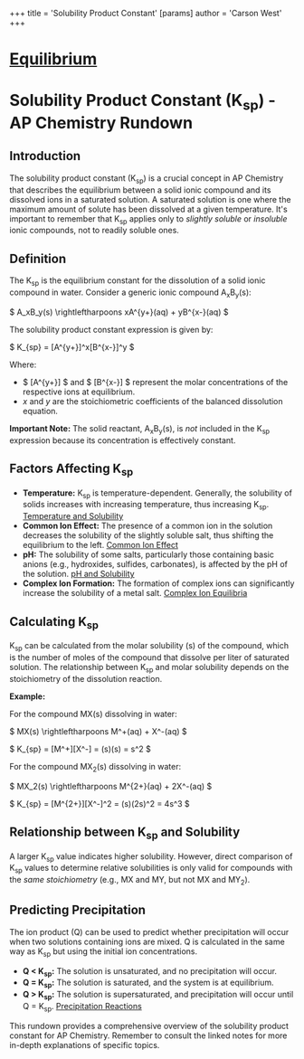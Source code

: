 +++
 title = 'Solubility Product Constant'
[params]
	author = 'Carson West'
+++
# [Equilibrium](./../equilibrium/)
# Solubility Product Constant (K<sub>sp</sub>) - AP Chemistry Rundown

## Introduction

The solubility product constant (K<sub>sp</sub>) is a crucial concept in AP Chemistry that describes the equilibrium between a solid ionic compound and its dissolved ions in a saturated solution.  A saturated solution is one where the maximum amount of solute has been dissolved at a given temperature.  It's important to remember that K<sub>sp</sub> applies only to *slightly soluble* or *insoluble* ionic compounds, not to readily soluble ones.

## Definition

The K<sub>sp</sub> is the equilibrium constant for the dissolution of a solid ionic compound in water. Consider a generic ionic compound A<sub>x</sub>B<sub>y</sub>(s):

 $ A_xB_y(s) \rightleftharpoons xA^{y+}(aq) + yB^{x-}(aq) $ 

The solubility product constant expression is given by:

 $ K_{sp} = [A^{y+}]^x[B^{x-}]^y $ 

Where:

*  $ [A^{y+}] $  and  $ [B^{x-}] $  represent the molar concentrations of the respective ions at equilibrium.
* *x* and *y* are the stoichiometric coefficients of the balanced dissolution equation.

**Important Note:** The solid reactant, A<sub>x</sub>B<sub>y</sub>(s), is *not* included in the K<sub>sp</sub> expression because its concentration is effectively constant.

## Factors Affecting K<sub>sp</sub>

* **Temperature:** K<sub>sp</sub> is temperature-dependent.  Generally, the solubility of solids increases with increasing temperature, thus increasing K<sub>sp</sub>. [Temperature and Solubility](./../temperature-and-solubility/)
* **Common Ion Effect:** The presence of a common ion in the solution decreases the solubility of the slightly soluble salt, thus shifting the equilibrium to the left. [Common Ion Effect](./../common-ion-effect/)
* **pH:** The solubility of some salts, particularly those containing basic anions (e.g., hydroxides, sulfides, carbonates), is affected by the pH of the solution. [pH and Solubility](./../ph-and-solubility/)
* **Complex Ion Formation:** The formation of complex ions can significantly increase the solubility of a metal salt. [Complex Ion Equilibria](./../complex-ion-equilibria/)

## Calculating K<sub>sp</sub>

K<sub>sp</sub> can be calculated from the molar solubility (s) of the compound, which is the number of moles of the compound that dissolve per liter of saturated solution.  The relationship between K<sub>sp</sub> and molar solubility depends on the stoichiometry of the dissolution reaction.

**Example:**

For the compound MX(s) dissolving in water:

 $ MX(s) \rightleftharpoons M^+(aq) + X^-(aq) $ 

 $ K_{sp} = [M^+][X^-] = (s)(s) = s^2 $ 

For the compound MX<sub>2</sub>(s) dissolving in water:

 $ MX_2(s) \rightleftharpoons M^{2+}(aq) + 2X^-(aq) $ 

 $ K_{sp} = [M^{2+}][X^-]^2 = (s)(2s)^2 = 4s^3 $ 

## Relationship between K<sub>sp</sub> and Solubility

A larger K<sub>sp</sub> value indicates higher solubility.  However, direct comparison of K<sub>sp</sub> values to determine relative solubilities is only valid for compounds with the *same stoichiometry* (e.g., MX and MY, but not MX and MY<sub>2</sub>).

## Predicting Precipitation

The ion product (Q) can be used to predict whether precipitation will occur when two solutions containing ions are mixed.  Q is calculated in the same way as K<sub>sp</sub> but using the initial ion concentrations.

* **Q < K<sub>sp</sub>:** The solution is unsaturated, and no precipitation will occur.
* **Q = K<sub>sp</sub>:** The solution is saturated, and the system is at equilibrium.
* **Q > K<sub>sp</sub>:** The solution is supersaturated, and precipitation will occur until Q = K<sub>sp</sub>. [Precipitation Reactions](./../precipitation-reactions/)


This rundown provides a comprehensive overview of the solubility product constant for AP Chemistry.  Remember to consult the linked notes for more in-depth explanations of specific topics.
